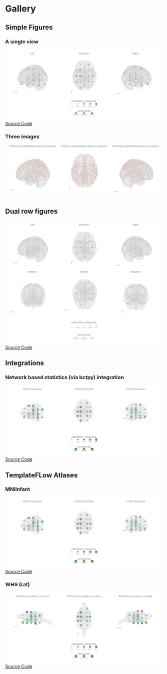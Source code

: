 # Gallery

## Simple Figures

### A single view

![](./gallary/figures/singleview.png)
[Source Code](./gallary/simple.md)

### Three images

![](./gallary/figures/atlas_circles.png)

## Dual row figures

![](./gallary/figures/rows1.png)
[Source Code](./gallary/two_rows.md)

## Integrations

### Network based statistics (via bctpy) integration

![](./gallary/figures/template_inf.png)
[Source Code](./gallary/nbs.md)

## TemplateFLow Atlases

### MNIInfant 

![](./gallary/figures/template_inf.png)
[Source Code](./gallary/infant.md)

### WHS (rat)

![](./gallary/figures/template_whs.png)
[Source Code](./gallary/whs.md)


